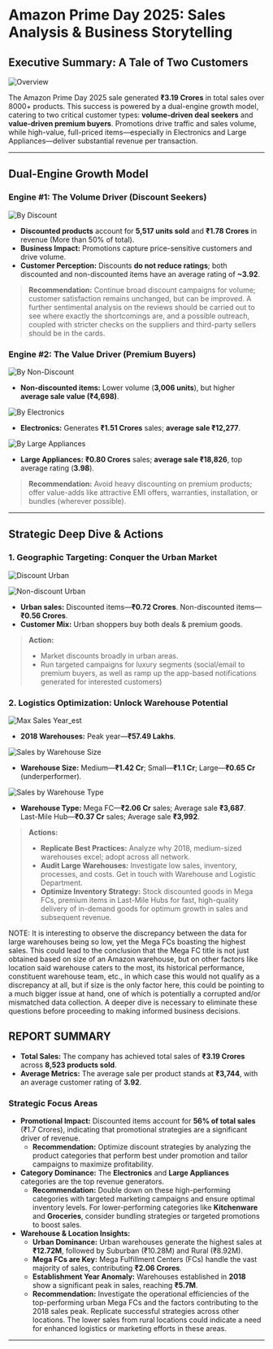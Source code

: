 # Amazon Prime Day 2025: Sales Analysis & Business Storytelling

## Executive Summary: A Tale of Two Customers

![Overview](../Power_BI/images/Overview.jpeg)

The Amazon Prime Day 2025 sale generated **₹3.19 Crores** in total sales over 8000+ products. This success is powered by a dual-engine growth model, catering to two critical customer types: **volume-driven deal seekers** and **value-driven premium buyers**. Promotions drive traffic and sales volume, while high-value, full-priced items—especially in Electronics and Large Appliances—deliver substantial revenue per transaction.

---

## Dual-Engine Growth Model

### Engine #1: The Volume Driver (Discount Seekers)

![By Discount](../Power_BI/images/by_discount.png)

- **Discounted products** account for **5,517 units sold** and **₹1.78 Crores** in revenue (More than 50% of total).
- **Business Impact:** Promotions capture price-sensitive customers and drive volume.
- **Customer Perception:** Discounts **do not reduce ratings**; both discounted and non-discounted items have an average rating of **~3.92**.

> **Recommendation:** Continue broad discount campaigns for volume; customer satisfaction remains unchanged, but can be improved. A further sentimental analysis on the reviews should be carried out to see where exactly the shortcomings are, and a possible outreach, coupled with stricter checks on the suppliers and third-party sellers should be in the cards.

### Engine #2: The Value Driver (Premium Buyers)

![By Non-Discount](../Power_BI/images/by_nondiscount.png)

- **Non-discounted items:** Lower volume (**3,006 units**), but higher **average sale value (₹4,698)**.

![By Electronics](../Power_BI/images/by_electronics.png)

- **Electronics:** Generates **₹1.51 Crores** sales; **average sale ₹12,277**.

![By Large Appliances](../Power_BI/images/by_large_app.png)

- **Large Appliances:** **₹0.80 Crores** sales; **average sale ₹18,826**, top average rating (**3.98**).

> **Recommendation:** Avoid heavy discounting on premium products; offer value-adds like attractive EMI offers, warranties, installation, or bundles (wherever possible).

---

## Strategic Deep Dive & Actions

### 1. Geographic Targeting: Conquer the Urban Market

![Discount Urban](../Power_BI/images/discount_urban.png)

![Non-discount Urban](../Power_BI/images/non_disc_urban.png)

- **Urban sales:** Discounted items—**₹0.72 Crores**. Non-discounted items—**₹0.56 Crores**.
- **Customer Mix:** Urban shoppers buy both deals & premium goods.

> **Action:**  
> - Market discounts broadly in urban areas.  
> - Run targeted campaigns for luxury segments (social/email to premium buyers, as well as ramp up the app-based notifications generated for interested customers)

### 2. Logistics Optimization: Unlock Warehouse Potential

![Max Sales Year_est](../Power_BI/images/sales_by_year_est.png)

- **2018 Warehouses:** Peak year—**₹57.49 Lakhs**.

![Sales by Warehouse Size](../Power_BI/images/sales_by_wareh_size.png)

- **Warehouse Size:** Medium—**₹1.42 Cr**; Small—**₹1.1 Cr**; Large—**₹0.65 Cr** (underperformer).

![Sales by Warehouse Type](../Power_BI/images/warehouse_type_breakdown.png)

- **Warehouse Type:** Mega FC—**₹2.06 Cr** sales; Average sale **₹3,687**.  
    Last-Mile Hub—**₹0.37 Cr** sales; Average sale **₹3,992**.

> **Actions:**
> - **Replicate Best Practices:** Analyze why 2018, medium-sized warehouses excel; adopt across all network.
> - **Audit Large Warehouses:** Investigate low sales, inventory, processes, and costs. Get in touch with Warehouse and Logistic Department.
> - **Optimize Inventory Strategy:** Stock discounted goods in Mega FCs, premium items in Last-Mile Hubs for fast, high-quality delivery of in-demand goods for optimum growth in sales and subsequent revenue.

NOTE: It is interesting to observe the discrepancy between the data for large warehouses being so low, yet the Mega FCs boasting the highest sales. This could lead to the conclusion that the Mega FC title is not just obtained based on size of an Amazon warehouse, but on other factors like location said warehouse caters to the most, its historical performance, constituent warehouse team, etc., in which case this would not qualify as a discrepancy at all, but if size is the only factor here, this could be pointing to a much bigger issue at hand, one of which is potentially a corrupted and/or mismatched data collection. A deeper dive is necessary to eliminate these questions before proceeding to making informed business decisions.

## REPORT SUMMARY

*   **Total Sales:** The company has achieved total sales of **₹3.19 Crores** across **8,523 products sold**.
*   **Average Metrics:** The average sale per product stands at **₹3,744**, with an average customer rating of **3.92**.

### Strategic Focus Areas

*   **Promotional Impact:** Discounted items account for **56% of total sales** (₹1.7 Crores), indicating that promotional strategies are a significant driver of revenue.
    *   **Recommendation:** Optimize discount strategies by analyzing the product categories that perform best under promotion and tailor campaigns to maximize profitability.
*   **Category Dominance:** The **Electronics** and **Large Appliances** categories are the top revenue generators.
    *   **Recommendation:** Double down on these high-performing categories with targeted marketing campaigns and ensure optimal inventory levels. For lower-performing categories like **Kitchenware** and **Groceries**, consider bundling strategies or targeted promotions to boost sales.
*   **Warehouse & Location Insights:**
    *   **Urban Dominance:** Urban warehouses generate the highest sales at **₹12.72M**, followed by Suburban (₹10.28M) and Rural (₹8.92M).
    *   **Mega FCs are Key:** Mega Fulfillment Centers (FCs) handle the vast majority of sales, contributing **₹2.06 Crores**.
    *   **Establishment Year Anomaly:** Warehouses established in **2018** show a significant peak in sales, reaching **₹5.7M**.
    *   **Recommendation:** Investigate the operational efficiencies of the top-performing urban Mega FCs and the factors contributing to the 2018 sales peak. Replicate successful strategies across other locations. The lower sales from rural locations could indicate a need for enhanced logistics or marketing efforts in these areas.


---
